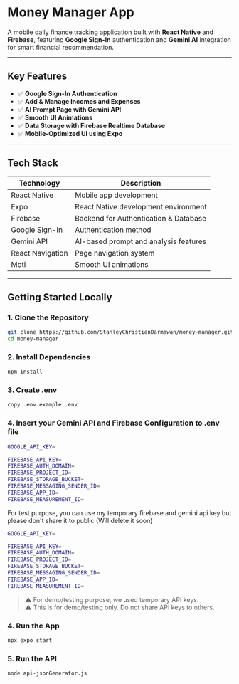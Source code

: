 # Money Manager App

A mobile daily finance tracking application built with **React Native** and **Firebase**, featuring **Google Sign-In** authentication and **Gemini AI** integration for smart financial recommendation.

---

## Key Features

* ✅ **Google Sign-In Authentication**
* ✅ **Add & Manage Incomes and Expenses**
* ✅ **AI Prompt Page with Gemini API**
* ✅ **Smooth UI Animations**
* ✅ **Data Storage with Firebase Realtime Database**
* ✅ **Mobile-Optimized UI using Expo**

---

## Tech Stack

| Technology       | Description                           |
| ---------------- | ------------------------------------- |
| React Native     | Mobile app development                |
| Expo             | React Native development environment  |
| Firebase         | Backend for Authentication & Database |
| Google Sign-In   | Authentication method                 |
| Gemini API       | AI-based prompt and analysis features |
| React Navigation | Page navigation system                |
| Moti             | Smooth UI animations                  |

---

## Getting Started Locally

### 1. Clone the Repository

```bash
git clone https://github.com/StanleyChristianDarmawan/money-manager.git
cd money-manager
```

### 2. Install Dependencies

```bash
npm install
```
### 3. Create .env

```bash
copy .env.example .env
```

### 4. Insert your Gemini API and Firebase Configuration to .env file
```bash
GOOGLE_API_KEY=

FIREBASE_API_KEY=
FIREBASE_AUTH_DOMAIN=
FIREBASE_PROJECT_ID=
FIREBASE_STORAGE_BUCKET=
FIREBASE_MESSAGING_SENDER_ID=
FIREBASE_APP_ID=
FIREBASE_MEASUREMENT_ID=
```

For test purpose, you can use my temporary firebase and gemini api key but please don't share it to public (Will delete it soon)
```bash
GOOGLE_API_KEY=

FIREBASE_API_KEY=
FIREBASE_AUTH_DOMAIN=
FIREBASE_PROJECT_ID=
FIREBASE_STORAGE_BUCKET=
FIREBASE_MESSAGING_SENDER_ID=
FIREBASE_APP_ID=
FIREBASE_MEASUREMENT_ID=

```

> ⚠️ For demo/testing purpose, we used temporary API keys. <br />
> ⚠️ This is for demo/testing only. Do not share API keys to others.

### 4. Run the App

```bash
npx expo start
```

### 5. Run the API

```
node api-jsonGenerator.js
```
